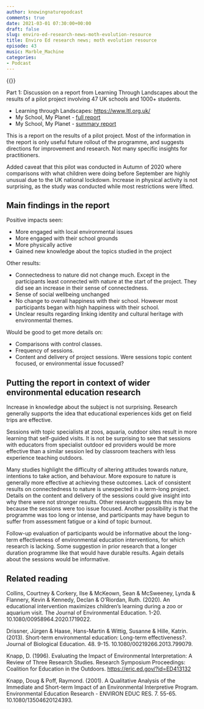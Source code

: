 ```yaml
---
author: knowingnaturepodcast
comments: true
date: 2021-03-01 07:30:00+00:00
draft: false
slug: enviro-ed-research-news-moth-evolution-resource
title: Enviro Ed research news; moth evolution resource
episode: 43
music: Marble_Machine
categories:
- Podcast
---
```


{{<podbean id="">}}

Part 1: Discussion on a report from Learning Through Landscapes about the
results of a pilot project involving 47 UK schools and 1000+ students.

  * Learning through Landscapes: <https://www.ltl.org.uk/>
  * My School, My Planet - [full report ](https://www.ltl.org.uk/wp-content/uploads/2021/02/my-school-my-planet-evaluation-report.pdf)
  * My School, My Planet - [summary report](https://www.ltl.org.uk/wp-content/uploads/2021/02/my-school-my-planet-evaluation-report.pdf)

This is a report on the results of a pilot project. Most of the information in
the report is only useful future rollout of the programme, and suggests
directions for improvement and research. Not many specific insights for
practitioners.

Added caveat that this pilot was conducted in Autumn of 2020 where comparisons
with what children were doing before September are highly unusual due to the
UK national lockdown. Increase in physical activity is not surprising, as the
study was conducted while most restrictions were lifted.

## Main findings in the report

Positive impacts seen:

  * More engaged with local environmental issues
  * More engaged with their school grounds
  * More physically active 
  * Gained new knowledge about the topics studied in the project

Other results:

  * Connectedness to nature did not change much. Except in the participants least connected with nature at the start of the project. They did see an increase in their sense of connectedness.
  * Sense of social wellbeing unchanged
  * No change to overall happiness with their school. However most participants began with high happiness with their school.
  * Unclear results regarding linking identity and cultural heritage with environmental themes.

Would be good to get more details on:

  * Comparisons with control classes.
  * Frequency of sessions.
  * Content and delivery of project sessions. Were sessions topic content focused, or environmental issue focussed?

## Putting the report in context of wider environmental education research

Increase in knowledge about the subject is not surprising. Research generally
supports the idea that educational experiences kids get on field trips are
effective.

Sessions with topic specialists at zoos, aquaria, outdoor sites result in more
learning that self-guided visits. It is not be surprising to see that sessions
with educators from specialist outdoor ed providers would be more effective
than a similar session led by classroom teachers with less experience teaching
outdoors.

Many studies highlight the difficulty of altering attitudes towards nature,
intentions to take action, and behaviour. More exposure to nature is generally
more effective at achieving these outcomes. Lack of consistent results on
connectedness to nature is unexpected in a term-long project. Details on the
content and delivery of the sessions could give insight into why there were
not stronger results. Other research suggests this may be because the sessions
were too issue focused. Another possibility is that the programme was too long
or intense, and participants may have begun to suffer from assessment fatigue
or a kind of topic burnout.

Follow-up evaluation of participants would be informative about the long-term
effectiveness of environmental education interventions, for which research is
lacking. Some suggestion in prior research that a longer duration programme
like that would have durable results. Again details about the sessions would
be informative.

## Related reading

Collins, Courtney & Corkery, Ilse & McKeown, Sean & McSweeney, Lynda &
Flannery, Kevin & Kennedy, Declan & O’Riordan, Ruth. (2020). An educational
intervention maximizes children’s learning during a zoo or aquarium visit. The
Journal of Environmental Education. 1-20. 10.1080/00958964.2020.1719022.

Drissner, Jürgen & Haase, Hans-Martin & Wittig, Susanne & Hille, Katrin.
(2013). Short-term environmental education: Long-term effectiveness?. Journal
of Biological Education. 48. 9-15. 10.1080/00219266.2013.799079.

Knapp, D. (1996). Evaluating the Impact of Environmental Interpretation: A
Review of Three Research Studies. Research Symposium Proceedings: Coalition
for Education in the Outdoors. <https://eric.ed.gov/?id=ED413132>

Knapp, Doug & Poff, Raymond. (2001). A Qualitative Analysis of the Immediate
and Short-term Impact of an Environmental Interpretive Program. Environmental
Education Research - ENVIRON EDUC RES. 7. 55-65. 10.1080/13504620124393.


